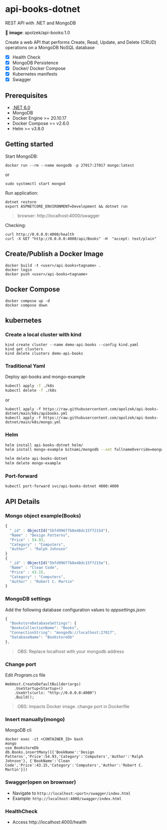 # api-books-dotnet

REST API with .NET and MongoDB

:whale2: **image**: apolzek/api-books:1.0

Create a web API that performs Create, Read, Update, and Delete (CRUD) operations on a MongoDB NoSQL database

- [x] Health Check
- [x] MongoDB Persistence 
- [x] Docker/ Docker Compose
- [x] Kubernetes manifests
- [x] Swagger

## Prerequisites

- [.NET 6.0](https://dotnet.microsoft.com/download)
- MongoDB
- Docker Engine >= 20.10.17 
- Docker Compose >= v2.6.0
- Helm >= v3.8.0

## Getting started

Start MongoDB:
```
docker run --rm --name mongodb -p 27017:27017 mongo:latest
```
or
```
sudo systemctl start mongod
```

Run application:
```
dotnet restore
export ASPNETCORE_ENVIRONMENT=Development && dotnet run
```
> browser: http://localhost:4000/swagger

Checking:
```
curl http://0.0.0.0:4000/health
curl -X GET "http://0.0.0.0:4000/api/Books" -H  "accept: text/plain"
```

## Create/Publish a Docker Image

```
docker build -t <user>/api-books<tagname> .
docker login
docker push <user>/api-books<tagname>
```

## Docker Compose

```
docker compose up -d
docker compose down
```

## kubernetes

### Create a local cluster with kind

```
kind create cluster --name demo-api-books --config kind.yaml
kind get clusters
kind delete clusters demo-api-books
```

### Traditional Yaml

Deploy api-books and mongo-example

```bash
kubectl apply -f ./k8s
kubectl delete -f ./k8s
```
or
```
kubectl apply -f https://raw.githubusercontent.com/apolzek/api-books-dotnet/main/k8s/apibooks.yml
kubectl apply -f https://raw.githubusercontent.com/apolzek/api-books-dotnet/main/k8s/mongo.yml
```

###  Helm

```bash
helm install api-books-dotnet helm/
helm install mongo-example bitnami/mongodb --set fullnameOverride=mongo-example --set auth.enabled=false

helm delete api-books-dotnet
helm delete mongo-example
```

### Port-forward

```
kubectl port-forward svc/api-books-dotnet 4000:4000
```

## API Details

### Mongo object example(Books)

```javascript
{
  "_id" : ObjectId("5bfd996f7b8e48dc15ff215d"),
  "Name" : "Design Patterns",
  "Price" : 54.93,
  "Category" : "Computers",
  "Author" : "Ralph Johnson"
}
{
  "_id" : ObjectId("5bfd996f7b8e48dc15ff215e"),
  "Name" : "Clean Code",
  "Price" : 43.15,
  "Category" : "Computers",
  "Author" : "Robert C. Martin"
}
```

### MongoDB settings

Add the following database configuration values to *appsettings.json*:

```javascript
{
  "BookstoreDatabaseSettings": {
  "BooksCollectionName": "Books",
  "ConnectionString": "mongodb://localhost:27017",
  "DatabaseName": "BookstoreDb"
},
```
> OBS: Replace localhost with your mongodb address

### Change port

Edit *Program.cs* file

```
WebHost.CreateDefaultBuilder(args)
    .UseStartup<Startup>()
    .UseUrls(urls: "http://0.0.0.0:4000")
    .Build();
```
> OBS: Impacts Docker image. change port in Dockerfile

### Insert manually(mongo)

MongoDB cli

```
docker exec -it <CONTAINER_ID> bash
mongo
use BookstoreDb
db.Books.insertMany([{'BookName':'Design Patterns','Price':54.93,'Category':'Computers','Author':'Ralph Johnson'}, {'BookName':'Clean Code','Price':43.15,'Category':'Computers','Author':'Robert C. Martin'}])
```

### Swagger(open on brownser)

  - Navigate to `http://localhost:<port>/swagger/index.html`
  - Example: `http://localhost:4000/swagger/index.html`

### HealthCheck

  - Access http://localhost:4000/health
